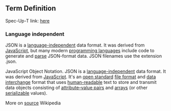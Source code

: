 ## Term Definition

Spec-Up-T link: <a href='https://weboftrust.github.io/WOT-terms/docs/glossary/javascript-object-notation'>here</a>

### Language independent
JSON is a [language-independent](https://en.wikipedia.org/wiki/Language-independent_specification) data format. It was derived from [JavaScript](https://en.wikipedia.org/wiki/JavaScript), but many modern [programming languages](https://en.wikipedia.org/wiki/Programming_language) include code to generate and [parse](https://en.wikipedia.org/wiki/Parsing) JSON-format data. JSON filenames use the extension .json.

JavaScript Object Notation. JSON is a [language-independent](https://en.wikipedia.org/wiki/Language-independent_specification) data format. It was derived from [JavaScript](https://en.wikipedia.org/wiki/JavaScript). It's an [open standard](https://en.wikipedia.org/wiki/Open_standard) [file format](https://en.wikipedia.org/wiki/File_format) and [data interchange](https://en.wikipedia.org/wiki/Electronic_data_interchange) format that uses [human-readable](https://en.wikipedia.org/wiki/Human-readable_medium) text to store and transmit data objects consisting of [attribute–value pairs](https://en.wikipedia.org/wiki/Attribute%E2%80%93value_pair) and [arrays](https://en.wikipedia.org/wiki/Array_data_type) (or other [serializable](https://en.wikipedia.org/wiki/Serialization) values).  

More on [source](https://en.wikipedia.org/wiki/JSON) Wikipedia
